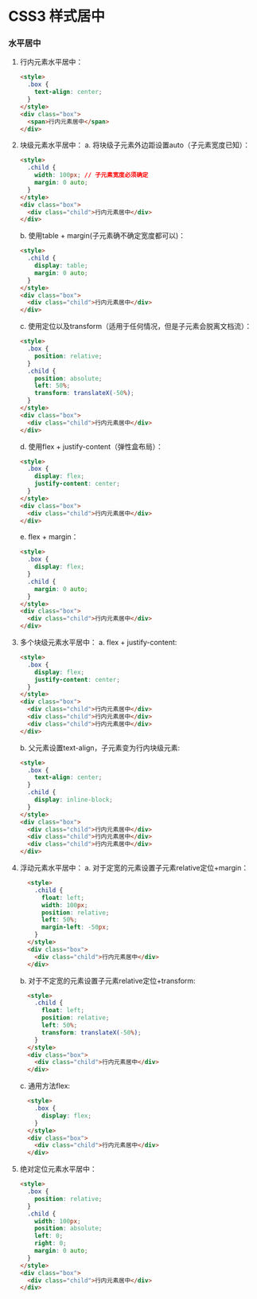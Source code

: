 # CSS3 样式居中

### 水平居中
  1. 行内元素水平居中：
      ```html
      <style>
        .box {
          text-align: center;
        }
      </style>
      <div class="box">
        <span>行内元素居中</span>
      </div>
      ```
  2. 块级元素水平居中：
      a. 将块级子元素外边距设置auto（子元素宽度已知）：
        ```html
        <style>
          .child {
            width: 100px; // 子元素宽度必须确定
            margin: 0 auto;
          }
        </style>
        <div class="box">
          <div class="child">行内元素居中</div>
        </div>
        ```
      b. 使用table + margin(子元素确不确定宽度都可以)：
        ```html
        <style>
          .child {
            display: table;
            margin: 0 auto;
          }
        </style>
        <div class="box">
          <div class="child">行内元素居中</div>
        </div>
        ```
      c. 使用定位以及transform（适用于任何情况，但是子元素会脱离文档流）：
        ```html
        <style>
          .box {
            position: relative;
          }
          .child {
            position: absolute;
            left: 50%;
            transform: translateX(-50%);
          }
        </style>
        <div class="box">
          <div class="child">行内元素居中</div>
        </div>
        ```
      d. 使用flex + justify-content（弹性盒布局）：
        ```html
        <style>
          .box {
            display: flex;
            justify-content: center;
          }
        </style>
        <div class="box">
          <div class="child">行内元素居中</div>
        </div>
        ```
      e. flex + margin：
        ```html
        <style>
          .box {
            display: flex;
          }
          .child {
            margin: 0 auto;
          }
        </style>
        <div class="box">
          <div class="child">行内元素居中</div>
        </div>
        ```
  3. 多个块级元素水平居中：
      a. flex + justify-content:
        ```html
        <style>
          .box {
            display: flex;
            justify-content: center;
          }
        </style>
        <div class="box">
          <div class="child">行内元素居中</div>
          <div class="child">行内元素居中</div>
          <div class="child">行内元素居中</div>
        </div>
        ```
      b. 父元素设置text-align，子元素变为行内块级元素:
        ```html
        <style>
          .box {
            text-align: center;
          }
          .child {
            display: inline-block;
          }
        </style>
        <div class="box">
          <div class="child">行内元素居中</div>
          <div class="child">行内元素居中</div>
          <div class="child">行内元素居中</div>
        </div>
        ```
  4. 浮动元素水平居中：
      a. 对于定宽的元素设置子元素relative定位+margin：
      ```html
        <style>
          .child {
            float: left;
            width: 100px;
            position: relative;
            left: 50%;
            margin-left: -50px;
          }
        </style>
        <div class="box">
          <div class="child">行内元素居中</div>
        </div>
        ```
      b. 对于不定宽的元素设置子元素relative定位+transform:
      ```html
        <style>
          .child {
            float: left;
            position: relative;
            left: 50%;
            transform: translateX(-50%);
          }
        </style>
        <div class="box">
          <div class="child">行内元素居中</div>
        </div>
        ```
      c. 通用方法flex:
      ```html
        <style>
          .box {
            display: flex;
          }
        </style>
        <div class="box">
          <div class="child">行内元素居中</div>
        </div>
        ```
  5. 绝对定位元素水平居中：
      ```html
      <style>
        .box {
          position: relative;
        }
        .child {
          width: 100px;
          position: absolute;
          left: 0;
          right: 0;
          margin: 0 auto;
        }
      </style>
      <div class="box">
        <div class="child">行内元素居中</div>
      </div>
      ```
